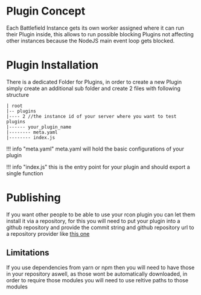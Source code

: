 # Plugin Concept

Each Battlefield Instance gets its own worker assigned where it can run their Plugin inside, this allows to run possible blocking Plugins not affecting other instances because the NodeJS main event loop gets blocked.

# Plugin Installation

There is a dedicated Folder for Plugins, in order to create a new Plugin simply create an additional sub folder and create 2 files with following structure

```
| root
|-- plugins
|---- 2 //the instance id of your server where you want to test plugins
|------ your_plugin_name
|-------- meta.yaml
|-------- index.js
```

!!! info "meta.yaml"
    meta.yaml will hold the basic configurations of your plugin

!!! info "index.js"
    this is the entry point for your plugin and should export a single function

# Publishing

If you want other people to be able to use your rcon plugin you can let them install it via a repository, for this you will need to put your plugin into a github repository and provide the commit string and github repository url to a repository provider like [this one](https://github.com/Multivit4min/vu-plugin-repo)

## Limitations

If you use dependencies from yarn or npm then you will need to have those in your repository aswell, as those wont be automatically downloaded, in order to require those modules you will need to use reltive paths to those modules 